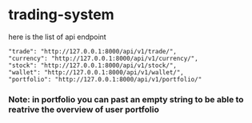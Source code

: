 # trading-system

here is the list of api endpoint

    "trade": "http://127.0.0.1:8000/api/v1/trade/",
    "currency": "http://127.0.0.1:8000/api/v1/currency/",
    "stock": "http://127.0.0.1:8000/api/v1/stock/",
    "wallet": "http://127.0.0.1:8000/api/v1/wallet/",
    "portfolio": "http://127.0.0.1:8000/api/v1/portfolio/"
    
### Note: in portfolio you can past an empty string to be able to reatrive the overview of user portfolio
